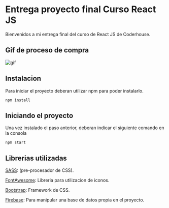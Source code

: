 # Entrega proyecto final Curso React JS

Bienvenidos a mi entrega final del curso de React JS de Coderhouse.

## Gif de proceso de compra

![gif](https://raw.githubusercontent.com/mathirizzi/DesafiosCursoReact-Rizzi/master/public/imgs/cursoReactJs.gif)


## Instalacion

Para iniciar el proyecto deberan utilizar npm para poder instalarlo.

```
npm install
```

## Iniciando el proyecto

Una vez instalado el paso anterior, deberan indicar el siguiente comando en la consola
```
npm start
```

## Librerias utilizadas

[SASS](https://sass-lang.com/): (pre-procesador de CSS).

[FontAwesome](https://fontawesome.com/): Libreria para utilizacion de iconos.

[Bootstrap](https://getbootstrap.com/): Framework de CSS.

[Firebase](https://firebase.google.com/): Para manipular una base de datos propia en el proyecto.
